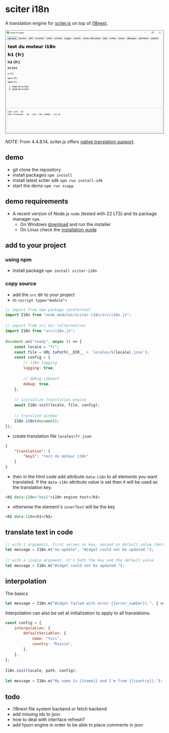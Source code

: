 # sciter i18n

A translation engine for [sciter.js](https://sciter.com/) on top of [i18next](https://www.i18next.com/).

![sciter i18n screenshot](https://github.com/8ctopus/sciter-i18n/raw/master/screenshot.png)

_NOTE_: From 4.4.8.14, sciter.js offers [native translation support](https://github.com/c-smile/sciter-js-sdk/blob/main/docs/md/reactor/JSX-i18n.md).

## demo

- git clone the repository
- install packages `npm install`
- install latest sciter sdk `npm run install-sdk`
- start the demo `npm run scapp`

## demo requirements

- A recent version of Node.js `node` (tested with 22 LTS) and its package manager `npm`.
    - On Windows [download](https://nodejs.dev/download/) and run the installer
    - On Linux check the [installation guide](https://www.digitalocean.com/community/tutorials/how-to-install-node-js-on-ubuntu-20-04#option-2-%E2%80%94-installing-node-js-with-apt-using-a-nodesource-ppa)

## add to your project

### using npm

- install package `npm install sciter-i18n`

### copy source

- add the `src` dir to your project
- in `<script type="module">`

```js
// import from npm package (preferred)
import I18n from "node_modules/sciter-i18n/src/i18n.js";

// import from src dir (alternative)
import I18n from "src/i18n.js";

document.on("ready", async () => {
    const locale = "fr";
    const file = URL.toPath(__DIR__ + `locales/${locale}.json`);
    const config = {
        // i18n logging
        logging: true,

        // debug i18next
        debug: true,
    };

    // initialize translation engine
    await I18n.init(locale, file, config);

    // translate window
    I18n.i18n(document);
});
```

- create translation file `locales\fr.json`

```json
{
    "translation": {
        "key1": "test du moteur i18n"
    }
}
```

- then in the html code add attribute `data-i18n` to all elements you want translated. If the `data-i18n` attribute value is set then it will be used as the translation key.

```html
<h1 data-i18n="key1">i18n engine test</h1>
```

- otherwise the element's `innerText` will be the key

```html
<h1 data-i18n>h1</h1>
```

## translate text in code

```js
// with 2 arguments, first serves as key, second as default value (better option)
let message = I18n.m("no-update", "Widget could not be updated.");

// with a single argument, it's both the key and the default value
let message = I18n.m("Widget could not be updated.");
```

## interpolation

The basics

```js
let message = I18n.m("Widget failed with error {{error_number}}.", { eror_number: 18 });
```

Interpolation can also be set at initialization to apply to all translations.

```js
const config = {
    interpolation: {
        defaultVariables: {
            name: "Yuri",
            country: "Russia",
        },
    },
};

I18n.init(locale, path, config);

let message = I18n.m("My name is {{name}} and I'm from {{country}}.");
```

## todo

- i18next file system backend or fetch backend
- add missing ids to json
- how to deal with interface refresh?
- add hjson engine in order to be able to place comments in json
